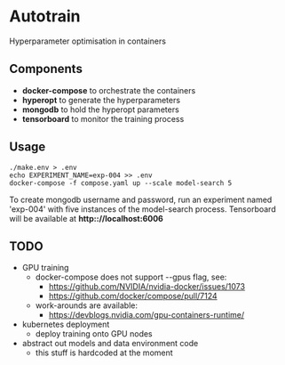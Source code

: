 # Autotrain
Hyperparameter optimisation in containers

## Components
+ __docker-compose__ to orchestrate the containers
+ __hyperopt__ to generate the hyperparameters
+ __mongodb__ to hold the hyperopt parameters
+ __tensorboard__ to monitor the training process

## Usage
    ./make.env > .env
    echo EXPERIMENT_NAME=exp-004 >> .env
    docker-compose -f compose.yaml up --scale model-search 5

To create mongodb username and password, run an experiment named 'exp-004'
with five instances of the model-search process.
Tensorboard will be available at __http:://localhost:6006__

## TODO
* GPU training
  * docker-compose does not support --gpus flag, see:
    * https://github.com/NVIDIA/nvidia-docker/issues/1073
    * https://github.com/docker/compose/pull/7124
  * work-arounds are available:
    * https://devblogs.nvidia.com/gpu-containers-runtime/
* kubernetes deployment
  * deploy training onto GPU nodes
* abstract out models and data environment code
  * this stuff is hardcoded at the moment
